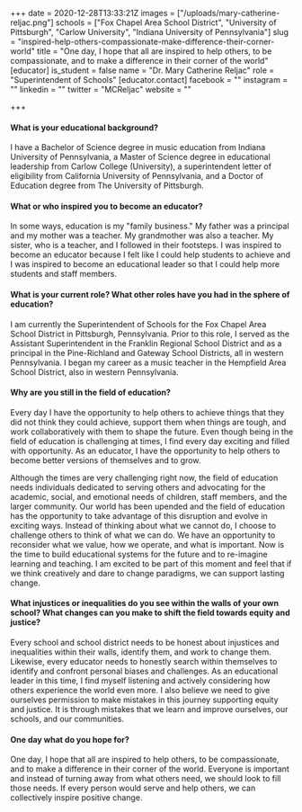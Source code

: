 +++
date = 2020-12-28T13:33:21Z
images = ["/uploads/mary-catherine-reljac.png"]
schools = ["Fox Chapel Area School District", "University of Pittsburgh", "Carlow University", "Indiana University of Pennsylvania"]
slug = "inspired-help-others-compassionate-make-difference-their-corner-world"
title = "One day, I hope that all are inspired to help others, to be compassionate, and to make a difference in their corner of the world"
[educator]
is_student = false
name = "Dr. Mary Catherine Reljac"
role = "Superintendent of Schools"
[educator.contact]
facebook = ""
instagram = ""
linkedin = ""
twitter = "MCReljac"
website = ""

+++
#### What is your educational background?

I have a Bachelor of Science degree in music education from Indiana University of Pennsylvania, a Master of Science degree in educational leadership from Carlow College (University), a superintendent letter of eligibility from California University of Pennsylvania, and a Doctor of Education degree from The University of Pittsburgh.

#### What or who inspired you to become an educator?

In some ways, education is my "family business." My father was a principal and my mother was a teacher. My grandmother was also a teacher. My sister, who is a teacher, and I followed in their footsteps. I was inspired to become an educator because I felt like I could help students to achieve and I was inspired to become an educational leader so that I could help more students and staff members.

#### What is your current role? What other roles have you had in the sphere of education?

I am currently the Superintendent of Schools for the Fox Chapel Area School District in Pittsburgh, Pennsylvania. Prior to this role, I served as the Assistant Superintendent in the Franklin Regional School District and as a principal in the Pine-Richland and Gateway School Districts, all in western Pennsylvania. I began my career as a music teacher in the Hempfield Area School District, also in western Pennsylvania.

#### Why are you still in the field of education?

Every day I have the opportunity to help others to achieve things that they did not think they could achieve, support them when things are tough, and work collaboratively with them to shape the future. Even though being in the field of education is challenging at times, I find every day exciting and filled with opportunity. As an educator, I have the opportunity to help others to become better versions of themselves and to grow.

Although the times are very challenging right now, the field of education needs individuals dedicated to serving others and advocating for the academic, social, and emotional needs of children, staff members, and the larger community. Our world has been upended and the field of education has the opportunity to take advantage of this disruption and evolve in exciting ways. Instead of thinking about what we cannot do, I choose to challenge others to think of what we can do. We have an opportunity to reconsider what we value, how we operate, and what is important. Now is the time to build educational systems for the future and to re-imagine learning and teaching. I am excited to be part of this moment and feel that if we think creatively and dare to change paradigms, we can support lasting change.

#### What injustices or inequalities do you see within the walls of your own school? What changes can you make to shift the field towards equity and justice?

Every school and school district needs to be honest about injustices and inequalities within their walls, identify them, and work to change them. Likewise, every educator needs to honestly search within themselves to identify and confront personal biases and challenges. As an educational leader in this time, I find myself listening and actively considering how others experience the world even more. I also believe we need to give ourselves permission to make mistakes in this journey supporting equity and justice. It is through mistakes that we learn and improve ourselves, our schools, and our communities.

#### One day what do you hope for?

One day, I hope that all are inspired to help others, to be compassionate, and to make a difference in their corner of the world. Everyone is important and instead of turning away from what others need, we should look to fill those needs. If every person would serve and help others, we can collectively inspire positive change.